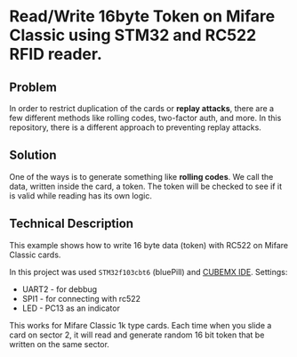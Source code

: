 # Read/Write 16byte Token on Mifare Classic using STM32 and RC522 RFID reader.
## Problem
In order to restrict duplication of the cards or **replay attacks**, there are a few different methods like rolling codes, two-factor auth, and more. In this repository, there is a different approach to preventing replay attacks. 

## Solution
One of the ways is to generate something like **rolling codes**. We call the data, written inside the card, a token. The token will be checked to see if it is valid while reading has its own logic.

## Technical Description
This example shows how to write 16 byte data (token) with RC522 on Mifare Classic cards.

In this project was used `STM32f103cbt6` (bluePill) and [CUBEMX IDE](https://www.st.com/en/development-tools/stm32cubeide.html).
Settings:
- UART2 - for debbug
- SPI1 - for connecting with rc522
- LED - PC13 as an indicator

This works for Mifare Classic 1k type cards. Each time when you slide a card on sector 2, it will read and generate random 16 bit token that be written on the same sector.

